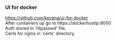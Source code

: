### UI for docker
https://github.com/kevana/ui-for-docker  
After containers up go to https://dockerhostip:9000  
Auth stored in 'htpasswd' file.  
Certs for nginx in 'certs' directory.  
